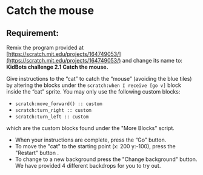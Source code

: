# Catch the mouse

## Requirement:

Remix the program provided at [https://scratch.mit.edu/projects/164749053/](https://scratch.mit.edu/projects/164749053/) and change its name to: **KidBots challenge 2.1 Catch the mouse.**

Give instructions to the “cat” to catch the “mouse” (avoiding the blue tiles) by altering the blocks under the `scratch:when I receive [go v]` block inside the “cat” sprite.
You may only use the following custom blocks:

-   `scratch:move_forward() :: custom`
-   `scratch:turn_right :: custom`
-   `scratch:turn_left :: custom`

which are the custom blocks found under the "More Blocks" script.

-   When your instructions are complete, press the “Go” button.
-   To move the "cat" to the starting point (x: 200 y:-100), press the "Restart" button .
-   To change to a new background press the "Change background" button. We have provided 4 different backdrops for you to try out.
